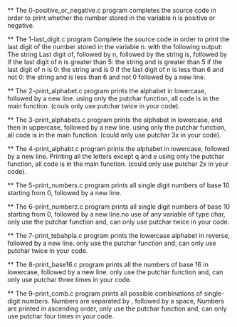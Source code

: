 ** The 0-positive_or_negative.c program completes the source code in order to print whether the number stored in the variable n is positive or negative.

** The 1-last_digit.c program Complete the source code in order to print the last digit of the number stored in the variable n. with the following output:
    The string Last digit of, followed by
    n, followed by
    the string is, followed by
        if the last digit of n is greater than 5: the string and is greater than 5
        if the last digit of n is 0: the string and is 0
        if the last digit of n is less than 6 and not 0: the string and is less than 6 and not 0
    followed by a new line.

** The 2-print_alphabet.c program prints the alphabet in lowercase, followed by a new line. using only the putchar function, all code is in the main function. (couls only use putchar twice in your code).

** The 3-print_alphabets.c program prints the alphabet in lowercase, and then in uppercase, followed by a new line. using only the putchar function, all code is in the main function. (could only use putchar 3x in your code).

** The 4-print_alphabt.c program prints the alphabet in lowercase, followed by a new line. Printing all the letters except q and e using only the putchar function, all code is in the main function. (could only use putchar 2x in your code).

** The 5-print_numbers.c program prints all single digit numbers of base 10 starting from 0, followed by a new line.

** The 6-print_numberz.c program prints all single digit numbers of base 10 starting from 0, followed by a new line.no use of any variable of type char, only use the putchar function and, can only use putchar twice in your code.

** The 7-print_tebahpla.c program prints the lowercase alphabet in reverse, followed by a new line. only use the putchar function and, can only use putchar twice in your code.

** The 8-print_base16.c program prints all the numbers of base 16 in lowercase, followed by a new line. only use the putchar function and, can only use putchar three times in your code.

** The 9-print_comb.c program prints all possible combinations of single-digit numbers. Numbers are separated by , followed by a space, Numbers are printed in ascending order, only use the putchar function and, can only use putchar four times in your code.



